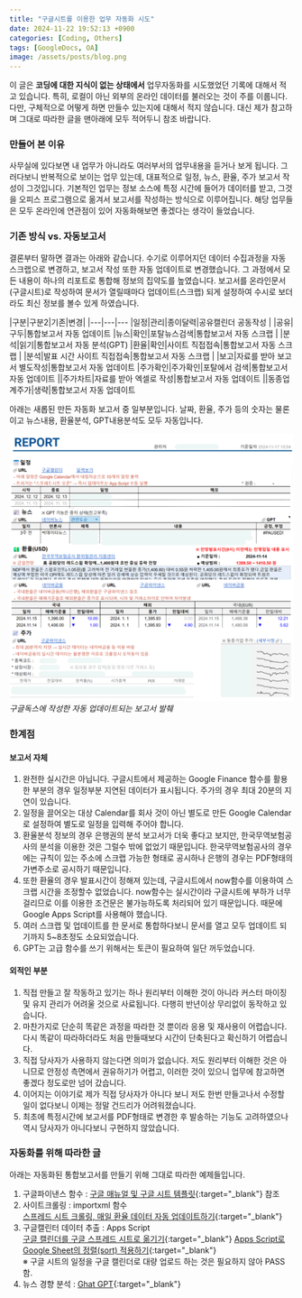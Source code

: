 ```yaml
---
title: "구글시트를 이용한 업무 자동화 시도"
date: 2024-11-22 19:52:13 +0900
categories: [Coding, Others]
tags: [GoogleDocs, OA]
image: /assets/posts/blog.png
---
```


이 글은 <span class="txt_bg">**코딩에 대한 지식이 없는 상태에서**</span> 업무자동화를 시도했었던 기록에 대해서 적고 있습니다. 특히, 로컬이 아닌 외부의 온라인 데이터를 불러오는 것이 주를 이룹니다. 다만, 구체적으로 어떻게 하면 만들수 있는지에 대해서 적지 않습니다. 대신 제가 참고하며 그대로 따라한 글을 맨아래에 모두 적어두니 참조 바랍니다.

### 만들어 본 이유

사무실에 있다보면 내 업무가 아니라도 여러부서의 업무내용을 듣거나 보게 됩니다. 그러다보니 반복적으로 보이는 업무 있는데, 대표적으로 일정, 뉴스, 환율, 주가 보고서 작성이 그것입니다. 기본적인 업무는 정보 소스에 특정 시간에 들어가 데이터를 받고, 그것을 오피스 프로그램으로 옮겨서 보고서를 작성하는 방식으로 이루어집니다. 해당 업무들은 모두 온라인에 연관점이 있어 자동화해보면 좋겠다는 생각이 들었습니다.

### 기존 방식 vs. 자동보고서

결론부터 말하면 결과는 아래와 같습니다. 수기로 이루어지던 데이터 수집과정을 자동 스크랩으로 변경하고, 보고서 작성 또한 자동 업데이트로 변경했습니다. 그 과정에서 모든 내용이 하나의 리포트로 통합해 정보의 집약도를 높였습니다. 보고서를 온라인문서(구글시트)로 작성하여 문서가 열릴때마다 업데이트(스크랩) 되게 설정하여 수시로 보더라도 최신 정보를 볼수 있게 하였습니다.

|구분|구분2|기존|변경|
|---|---|---
|일정|관리|종이달력|공유캘린더 공동작성
|   |공유|구두|통합보고서 자동 업데이트
|뉴스|확인|포탈뉴스검색|통합보고서 자동 스크랩
|  |분석|읽기|통합보고서 자동 분석(GPT)
|환율|확인|사이트 직접접속|통합보고서 자동 스크랩
|  |분석|발표 시간 사이트 직접접속|통합보고서 자동 스크랩
|  |보고|자료를 받아 보고서 별도작성|통합보고서 자동 업데이트
|주가확인|주가확인|포탈에서 검색|통합보고서 자동 업데이트
||주가차트|자료를 받아 엑셀로 작성|통합보고서 자동 업데이트
||동종업계주가|생략|통합보고서 자동 업데이트

아래는 새롭된 만든 자동화 보고서 중 일부분입니다. 날짜, 환율, 주가 등의 숫자는 물론이고 뉴스내용, 환율분석, GPT내용분석도 모두 자동입니다.

![구글독스](/assets/posts/2024/11/rpt.png)
_구글독스에 작성한 자동 업데이트되는 보고서 발췌_

### 한계점

#### 보고서 자체

1. 완전한 실시간은 아닙니다. 구글시트에서 제공하는 Google Finance 함수를 활용한 부분의 경우 일정부분 지연된 데이터가 표시됩니다. 주가의 경우 최대 20분의 지연이 있습니다.
2. 일정을 끌어오는 대상 Calendar를 회사 것이 아닌 별도로 만든 Google Calendar로 설정하여 별도로 일정을 입력해 주어야 합니다.
3. 환율분석 정보의 경우 은행권의 분석 보고서가 더욱 좋다고 보지만, 한국무역보험공사의 분석을 이용한 것은 그럴수 밖에 없었기 때문입니다. 한국무역보험공사의 경우에는 규칙이 있는 주소에 스크랩 가능한 형태로 공시하나 은행의 경우는 PDF형태의 가변주소로 공시하기 때문입니다.
4. 또한 환율의 경우 발표시간이 정해져 있는데, 구글시트에서 now함수를 이용하여 스크랩 시간을 조정할수 없었습니다. now함수는 실시간이라 구글시트에 부하가 너무 걸리므로 이를 이용한 조건문은 불가능하도록 처리되어 있기 때문입니다. 때문에 Google Apps Script를 사용해야 했습니다.
5. 여러 스크랩 및 업데이트를 한 문서로 통합하다보니 문서를 열고 모두 업데이트 되기까지 5~8초정도 소요되었습니다.
6. GPT는 고급 함수를 쓰기 위해서는 토큰이 필요하여 일단 꺼두었습니다.

#### 외적인 부분

1. 직접 만들고 잘 작동하고 있기는 하나 원리부터 이해한 것이 아니라 커스터 마이징 및 유지 관리가 어려울 것으로 사료됩니다. 다행히 반년이상 무리없이 동작하고 있습니다.
2. 마찬가지로 단순히 똑같은 과정을 따라한 것 뿐이라 응용 및 재사용이 어렵습니다. 다시 똑같이 따라하더라도 처음 만들때보다 시간이 단축된다고 확신하기 어렵습니다.
3. 직접 당사자가 사용하지 않는다면 의미가 없습니다. 저도 원리부터 이해한 것은 아니므로 안정성 측면에서 권유하기가 어렵고, 이러한 것이 있으니 업무에 참고하면 좋겠다 정도로만 넘어 갔습니다.
4. 이어지는 이야기로 제가 직접 당사자가 아니다 보니 저도 한번 만들고나서 수정할 일이 없다보니 이제는 정말 건드리가 어려워졌습니다.
5. 최초에 특정시간에 보고서를 PDF형태로 변경한 후 발송하는 기능도 고려하였으나 역시 당사자가 아니다보니 구현하지 않았습니다.


### 자동화를 위해 따라한 글

아래는 자동화된 통합보고서를 만들기 위해 그대로 따라한 예제들입니다.

1. 구글파이낸스 함수 : [구글 매뉴얼 및 구글 시트 템플릿](https://support.google.com/docs/answer/3093281?hl=ko){:target="_blank"} 참조
2. 사이트크롤링 : importxml 함수  
[스프레드 시트 크롤링, 매일 환율 데이터 자동 업데이트하기](https://ian4865.tistory.com/entry/Spreadsheet-%EC%8A%A4%ED%94%84%EB%A0%88%EB%93%9C-%EC%8B%9C%ED%8A%B8-%ED%81%AC%EB%A1%A4%EB%A7%81-%EB%A7%A4%EC%9D%BC-%ED%99%98%EC%9C%A8-%EB%8D%B0%EC%9D%B4%ED%84%B0-%EC%9E%90%EB%8F%99-%EC%97%85%EB%8D%B0%EC%9D%B4%ED%8A%B8){:target="_blank"}
3. 구글캘린터 데이터 추출 : Apps Script  
[구글 캘린더를 구글 스프레드 시트로 옮기기](https://daily-life-of-bigone.tistory.com/m/46){:target="_blank"}
[Apps Script로 Google Sheet의 정렬(sort) 적용하기](https://whiseung.tistory.com/entry/Apps-Script%EB%A1%9C-Google-Sheets%EC%9D%98-%EC%A0%95%EB%A0%ACsort-%EC%A0%81%EC%9A%A9%ED%95%98%EA%B8%B0){:target="_blank"}  
※ 구글 시트의 일정을 구글 캘린더로 대량 업로드 하는 것은 필요하지 않아 PASS함.
4. 뉴스 경향 분석 : [Ghat GPT](https://wikidocs.net/218675){:target="_blank"}

